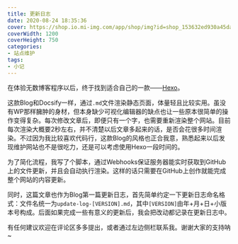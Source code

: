 ```yaml
---
title: 更新日志
date: 2020-08-24 18:35:36
cover: https://shop.io.mi-img.com/app/shop/img?id=shop_153632ed930a45dafa660364d2391421.png
coverWidth: 1200
coverHeight: 750
categories:
- 站点维护
tags:
- 小记
---
```


在体验无数博客程序以后，终于找到适合自己的一款——[Hexo](https://hexo.io/)。

这款Blog和Docsify一样，通过`.md`文件渲染静态页面，体量轻且比较实用。虽没有WP那样臃肿的身材，但本身缺少可视化编辑器的缺点也让一些原本很简单的操作变得复杂。每次修改文章后，即便只有一个字，也需要重新渲染整个网站。目前每次渲染大概要2秒左右，并不清楚以后文章多起来的话，是否会花很多时间渲染。不过因为我比较喜欢代码行，这款Blog的风格也正合我意，熟悉起来以后发现维护网站也不是很吃力，还是可以考虑使用Hexo一段时间的。

为了简化流程，我写了个脚本，通过Webhooks保证服务器能实时获取到GitHub上的文件更新，并且会自动执行渲染。这样的话只需要在GitHub上创作就能完成整个网站的内容更新。

同时，这篇文章也作为Blog第一篇更新日志，首先简单约定一下更新日志命名格式：文件名统一为`update-log-[VERSION].md`，其中`[VERSION]`由年+月+日+小版本号构成。后面如果完成一些有意义的更新后，我会把改动都记录在更新日志中。

有任何建议欢迎在评论区多多提出，或者通过左边侧栏联系我。谢谢大家的支持呐~
